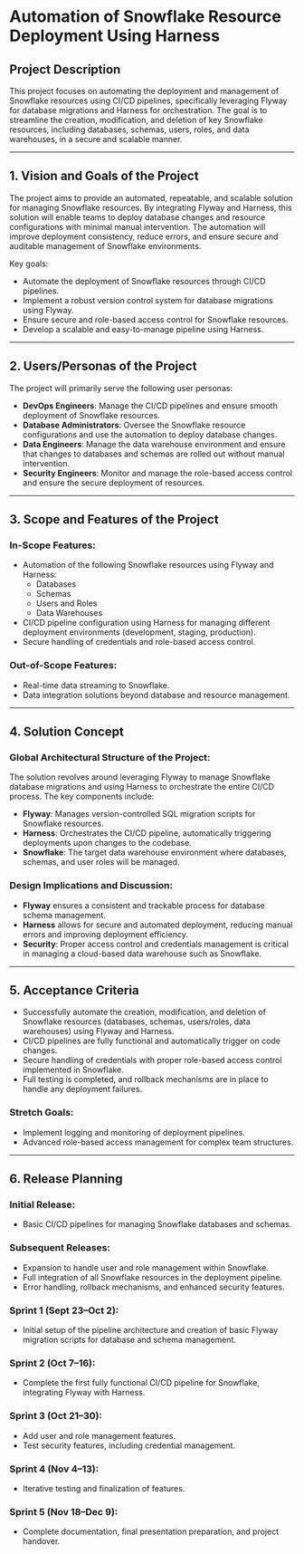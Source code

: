 # **Automation of Snowflake Resource Deployment Using Harness**

## **Project Description**

This project focuses on automating the deployment and management of Snowflake resources using CI/CD pipelines, specifically leveraging Flyway for database migrations and Harness for orchestration. The goal is to streamline the creation, modification, and deletion of key Snowflake resources, including databases, schemas, users, roles, and data warehouses, in a secure and scalable manner.

---

## **1. Vision and Goals of the Project**

The project aims to provide an automated, repeatable, and scalable solution for managing Snowflake resources. By integrating Flyway and Harness, this solution will enable teams to deploy database changes and resource configurations with minimal manual intervention. The automation will improve deployment consistency, reduce errors, and ensure secure and auditable management of Snowflake environments.

Key goals:
- Automate the deployment of Snowflake resources through CI/CD pipelines.
- Implement a robust version control system for database migrations using Flyway.
- Ensure secure and role-based access control for Snowflake resources.
- Develop a scalable and easy-to-manage pipeline using Harness.

---

## **2. Users/Personas of the Project**

The project will primarily serve the following user personas:

- **DevOps Engineers**: Manage the CI/CD pipelines and ensure smooth deployment of Snowflake resources.
- **Database Administrators**: Oversee the Snowflake resource configurations and use the automation to deploy database changes.
- **Data Engineers**: Manage the data warehouse environment and ensure that changes to databases and schemas are rolled out without manual intervention.
- **Security Engineers**: Monitor and manage the role-based access control and ensure the secure deployment of resources.

---

## **3. Scope and Features of the Project**

### **In-Scope Features**:
- Automation of the following Snowflake resources using Flyway and Harness:
  - Databases
  - Schemas
  - Users and Roles
  - Data Warehouses
- CI/CD pipeline configuration using Harness for managing different deployment environments (development, staging, production).
- Secure handling of credentials and role-based access control.

### **Out-of-Scope Features**:
- Real-time data streaming to Snowflake.
- Data integration solutions beyond database and resource management.

---

## **4. Solution Concept**

### **Global Architectural Structure of the Project**:
The solution revolves around leveraging Flyway to manage Snowflake database migrations and using Harness to orchestrate the entire CI/CD process. The key components include:
- **Flyway**: Manages version-controlled SQL migration scripts for Snowflake resources.
- **Harness**: Orchestrates the CI/CD pipeline, automatically triggering deployments upon changes to the codebase.
- **Snowflake**: The target data warehouse environment where databases, schemas, and user roles will be managed.

### **Design Implications and Discussion**:
- **Flyway** ensures a consistent and trackable process for database schema management.
- **Harness** allows for secure and automated deployment, reducing manual errors and improving deployment efficiency.
- **Security**: Proper access control and credentials management is critical in managing a cloud-based data warehouse such as Snowflake.

---

## **5. Acceptance Criteria**

- Successfully automate the creation, modification, and deletion of Snowflake resources (databases, schemas, users/roles, data warehouses) using Flyway and Harness.
- CI/CD pipelines are fully functional and automatically trigger on code changes.
- Secure handling of credentials with proper role-based access control implemented in Snowflake.
- Full testing is completed, and rollback mechanisms are in place to handle any deployment failures.

### **Stretch Goals**:
- Implement logging and monitoring of deployment pipelines.
- Advanced role-based access management for complex team structures.

---

## **6. Release Planning**

### **Initial Release**:
- Basic CI/CD pipelines for managing Snowflake databases and schemas.

### **Subsequent Releases**:
- Expansion to handle user and role management within Snowflake.
- Full integration of all Snowflake resources in the deployment pipeline.
- Error handling, rollback mechanisms, and enhanced security features.

### **Sprint 1 (Sept 23–Oct 2)**:
- Initial setup of the pipeline architecture and creation of basic Flyway migration scripts for database and schema management.

### **Sprint 2 (Oct 7–16)**:
- Complete the first fully functional CI/CD pipeline for Snowflake, integrating Flyway with Harness.

### **Sprint 3 (Oct 21–30)**:
- Add user and role management features.
- Test security features, including credential management.

### **Sprint 4 (Nov 4–13)**:
- Iterative testing and finalization of features.

### **Sprint 5 (Nov 18–Dec 9)**:
- Complete documentation, final presentation preparation, and project handover.
